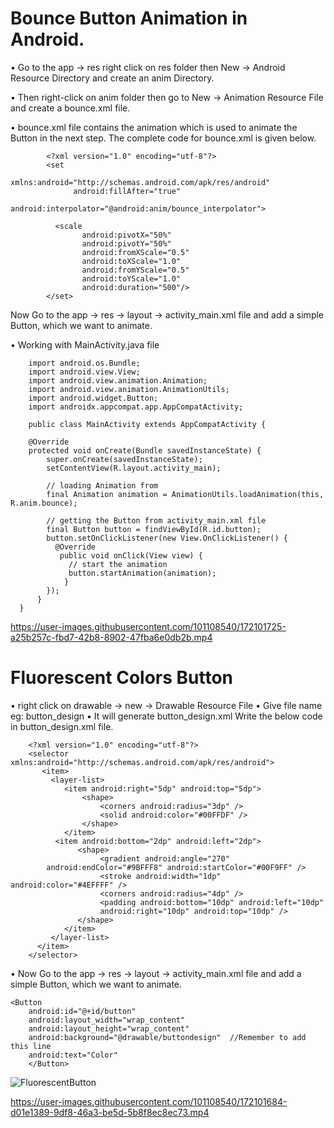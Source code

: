 # Bounce Button Animation in Android.

• Go to the app -> res right click on res folder then New -> Android Resource Directory and create an anim Directory.

• Then right-click on anim folder then go to New -> Animation Resource File and create a bounce.xml file.

• bounce.xml file contains the animation which is used to animate the Button in the next step. The complete code for bounce.xml is given below.



            <?xml version="1.0" encoding="utf-8"?>
            <set
	              xmlns:android="http://schemas.android.com/apk/res/android"
	              android:fillAfter="true"
	              android:interpolator="@android:anim/bounce_interpolator">

	          <scale
		            android:pivotX="50%"
		            android:pivotY="50%"
		            android:fromXScale="0.5"
		            android:toXScale="1.0"
		            android:fromYScale="0.5"
		            android:toYScale="1.0"
		            android:duration="500"/>
            </set>


Now Go to the app -> res -> layout -> activity_main.xml file and add a simple Button, which we want to animate.


• Working with MainActivity.java file



        import android.os.Bundle;
        import android.view.View;
        import android.view.animation.Animation;
        import android.view.animation.AnimationUtils;
        import android.widget.Button;
        import androidx.appcompat.app.AppCompatActivity;

        public class MainActivity extends AppCompatActivity {
	
      	@Override
      	protected void onCreate(Bundle savedInstanceState) {
		    super.onCreate(savedInstanceState);
		    setContentView(R.layout.activity_main);
		
		    // loading Animation from
		    final Animation animation = AnimationUtils.loadAnimation(this, R.anim.bounce);

		    // getting the Button from activity_main.xml file
		    final Button button = findViewById(R.id.button);
		    button.setOnClickListener(new View.OnClickListener() {
			  @Override
			   public void onClick(View view) {
				 // start the animation
				 button.startAnimation(animation);
			    }
	    	});
	      }
      }
      
 

https://user-images.githubusercontent.com/101108540/172101725-a25b257c-fbd7-42b8-8902-47fba6e0db2b.mp4

     
      
      
# Fluorescent Colors Button   

• right click on drawable -> new -> Drawable Resource File
• Give file name eg: button_design
• It will generate button_design.xml
Write the below code in button_design.xml file.




        <?xml version="1.0" encoding="utf-8"?>
	    <selector xmlns:android="http://schemas.android.com/apk/res/android">
    	   <item>
             <layer-list>
                <item android:right="5dp" android:top="5dp">
                    <shape>
                    	<corners android:radius="3dp" />
                    	<solid android:color="#00FFDF" />
               	    </shape>
                </item>
              <item android:bottom="2dp" android:left="2dp">
                   <shape>
                        <gradient android:angle="270"
			android:endColor="#9BFFF8" android:startColor="#00F9FF" />
                    	<stroke android:width="1dp" android:color="#4EFFFF" />
                    	<corners android:radius="4dp" />
                    	<padding android:bottom="10dp" android:left="10dp"
                        android:right="10dp" android:top="10dp" />
                   </shape>
                </item>
             </layer-list>
          </item>
        </selector>
	


• Now Go to the app -> res -> layout -> activity_main.xml file and add a simple Button, which we want to animate.


	
	<Button
        android:id="@+id/button"
        android:layout_width="wrap_content"
        android:layout_height="wrap_content"
        android:background="@drawable/buttondesign"  //Remember to add this line 
        android:text="Color"
        </Button>



![FluorescentButton](https://user-images.githubusercontent.com/101108540/172101683-498610db-e13c-4c71-bafa-38cfaad44dd0.png)


https://user-images.githubusercontent.com/101108540/172101684-d01e1389-9df8-46a3-be5d-5b8f8ec8ec73.mp4



